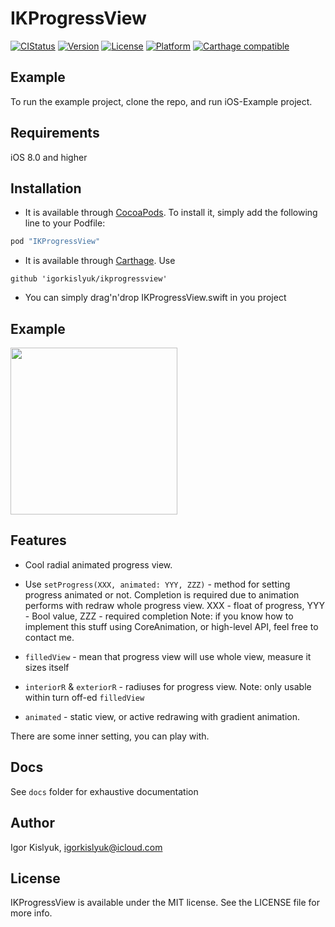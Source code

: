 # IKProgressView

[![CIStatus](http://img.shields.io/travis/igorkislyuk/ikprogressview.svg?style=flat)](https://travis-ci.org/igorkislyuk/ikprogressview)
[![Version](https://img.shields.io/cocoapods/v/IKProgressView.svg?style=flat)](http://cocoapods.org/pods/IKProgressView)
[![License](https://img.shields.io/cocoapods/l/IKProgressView.svg?style=flat)](http://cocoapods.org/pods/IKProgressView)
[![Platform](https://img.shields.io/cocoapods/p/IKProgressView.svg?style=flat)](http://cocoapods.org/pods/IKProgressView)
[![Carthage compatible](https://img.shields.io/badge/Carthage-compatible-4BC51D.svg?style=flat)](https://github.com/igorkislyuk/ikprogressview)

## Example

To run the example project, clone the repo, and run iOS-Example project.

## Requirements

iOS 8.0 and higher

## Installation

- It is available through [CocoaPods](http://cocoapods.org). To install
it, simply add the following line to your Podfile:

```ruby
pod "IKProgressView"
```

- It is available through [Carthage](https://github.com/Carthage/Carthage). Use
```carthage
github 'igorkislyuk/ikprogressview'
```

- You can simply drag'n'drop IKProgressView.swift in you project

## Example
<img src="https://raw.githubusercontent.com/igorkislyuk/ikprogressview/master/gifs/example-1.gif" width="267px"/>

## Features

- Cool radial animated progress view.

- Use `setProgress(XXX, animated: YYY, ZZZ)` - method for setting progress animated or not. Completion is required due to animation performs with redraw whole progress view. XXX - float of progress, YYY - Bool value, ZZZ - required completion
Note: if you know how to implement this stuff using CoreAnimation, or high-level API, feel free to contact me.
- `filledView` - mean that progress view will use whole view, measure it sizes itself
- `interiorR` & `exteriorR` - radiuses for progress view. Note: only usable within turn off-ed `filledView`
- `animated` - static view, or active redrawing with gradient animation.

There are some inner setting, you can play with.

## Docs

See `docs` folder for exhaustive documentation

## Author

Igor Kislyuk, igorkislyuk@icloud.com

## License

IKProgressView is available under the MIT license. See the LICENSE file for more info.
